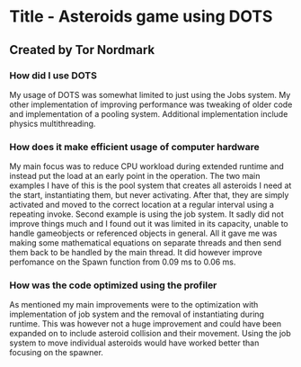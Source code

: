 # Title - Asteroids game using DOTS

## Created by Tor Nordmark

### How did I use DOTS

My usage of DOTS was somewhat limited to just using the Jobs system. My other implementation of improving performance was tweaking of older code and implementation of a pooling system.
Additional implementation include physics multithreading.

### How does it make efficient usage of computer hardware

My main focus was to reduce CPU workload during extended runtime and instead put the load at an early point in the operation.
The two main examples I have of this is the pool system that creates all asteroids I need at the start, instantiating them, but never activating. After that, they are simply activated and moved to the correct location at a regular interval using a repeating invoke.
Second example is using the job system. It sadly did not improve things much and I found out it was limited in its capacity, unable to handle gameobjects or referenced objects in general. All it gave me was making some mathematical equations on separate threads and then send them back to be handled by the main thread. It did however improve perfomance on the Spawn function from 0.09 ms to 0.06 ms.

### How was the code optimized using the profiler

As mentioned my main improvements were to the optimization with implementation of job system and the removal of instantiating during runtime. This was however not a huge improvement and could have been expanded on to include asteroid collision and their movement. Using the job system to move individual asteroids would have worked better than focusing on the spawner.
